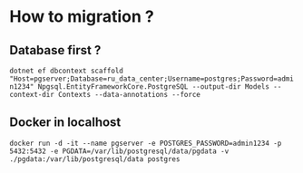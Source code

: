 # How to migration ?

## Database first ?

`dotnet ef dbcontext scaffold "Host=pgserver;Database=ru_data_center;Username=postgres;Password=admin1234" Npgsql.EntityFrameworkCore.PostgreSQL --output-dir Models --context-dir Contexts --data-annotations --force`

## Docker in localhost

`docker run -d -it --name pgserver -e POSTGRES_PASSWORD=admin1234 -p 5432:5432 -e PGDATA=/var/lib/postgresql/data/pgdata -v ./pgdata:/var/lib/postgresql/data postgres`